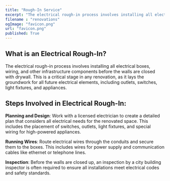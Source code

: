 ```yaml
---
title: "Rough-In Service"
excerpt: "The electrical rough-in process involves installing all electrical boxes, wiring, and other infrastructure components before the walls are closed."
filename : "renovations"
ogImage: "favicon.png"
url: "favicon.png"
published: True
---
```

## What is an Electrical Rough-In?

The electrical rough-in process involves installing all electrical boxes, wiring, and other infrastructure components before the walls are closed with drywall. This is a critical stage in any renovation, as it lays the groundwork for all future electrical elements, including outlets, switches, light fixtures, and appliances.

## Steps Involved in Electrical Rough-In:

**Planning and Design**: Work with a licensed electrician to create a detailed plan that considers all electrical needs for the renovated space. This includes the placement of switches, outlets, light fixtures, and special wiring for high-powered appliances.

**Running Wires**: Route electrical wires through the conduits and secure them to the boxes. This includes wires for power supply and communication cables like ethernet or telephone lines.

**Inspection**: Before the walls are closed up, an inspection by a city building inspector is often required to ensure all installations meet electrical codes and safety standards.


